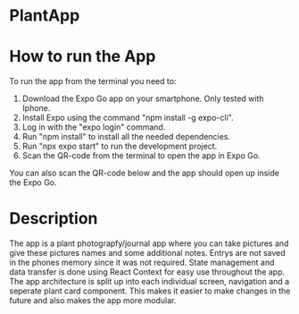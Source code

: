# PlantApp

# How to run the App

To run the app from the terminal you need to:
1. Download the Expo Go app on your smartphone. Only tested with Iphone.
2. Install Expo using the command "npm install -g expo-cli".
3. Log in with the "expo login" command.
4. Run "npm install" to install all the needed dependencies.
5. Run "npx expo start" to run the development project.
6. Scan the QR-code from the terminal to open the app in Expo Go.

You can also scan the QR-code below and the app should open up inside the Expo Go.



# Description

The app is a plant photograpfy/journal app where you can take pictures and give these pictures names and some additional notes. Entrys are not saved in the phones memory since it was not required. State management and data transfer is done using React Context for easy use throughout the app. The app architecture is split up into each individual screen, navigation and a seperate plant card component. This makes it easier to make changes in the future and also makes the app more modular. 

